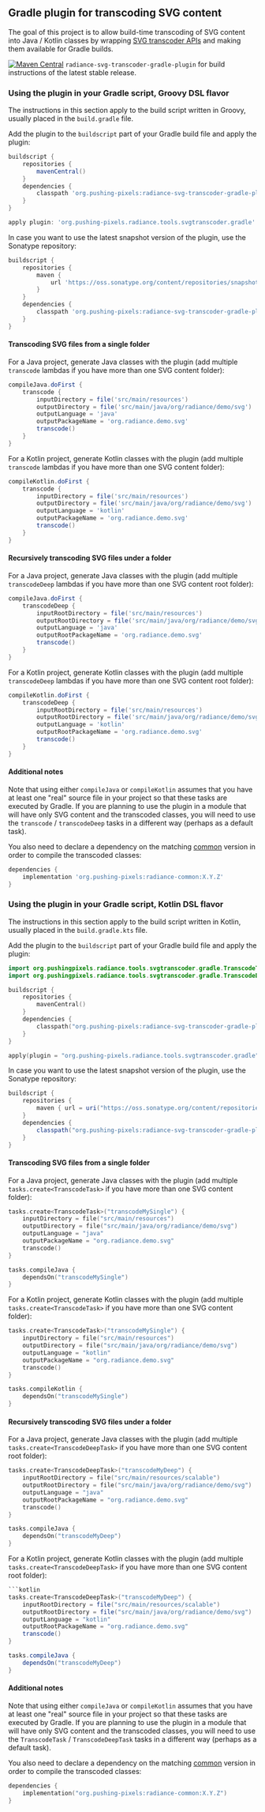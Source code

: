 ## Gradle plugin for transcoding SVG content

The goal of this project is to allow build-time transcoding of SVG content into Java / Kotlin classes by wrapping [SVG transcoder APIs](svg-transcoder.md) and making them available for Gradle builds.

[![Maven Central](https://maven-badges.herokuapp.com/maven-central/org.pushing-pixels/radiance-svg-transcoder-gradle-plugin/badge.svg)](https://maven-badges.herokuapp.com/maven-central/org.pushing-pixels/radiance-svg-transcoder-gradle-plugin) `radiance-svg-transcoder-gradle-plugin` for build instructions of the latest stable release.

### Using the plugin in your Gradle script, Groovy DSL flavor

The instructions in this section apply to the build script written in Groovy, usually placed in the `build.gradle` file.

Add the plugin to the `buildscript` part of your Gradle build file and apply the plugin:

```groovy
buildscript {
    repositories {
        mavenCentral()
    }
    dependencies {
        classpath 'org.pushing-pixels:radiance-svg-transcoder-gradle-plugin:X.Y.Z'
    }
}

apply plugin: 'org.pushing-pixels.radiance.tools.svgtranscoder.gradle'
```

In case you want to use the latest snapshot version of the plugin, use the Sonatype repository:

```groovy
buildscript {
    repositories {
        maven {
            url 'https://oss.sonatype.org/content/repositories/snapshots'
        }
    }
    dependencies {
        classpath 'org.pushing-pixels:radiance-svg-transcoder-gradle-plugin:X.Y.Z-SNAPSHOT'
    }
}
```

#### Transcoding SVG files from a single folder

For a Java project, generate Java classes with the plugin (add multiple `transcode` lambdas if you have more than one SVG content folder):

```groovy
compileJava.doFirst {
    transcode {
        inputDirectory = file('src/main/resources')
        outputDirectory = file('src/main/java/org/radiance/demo/svg')
        outputLanguage = 'java'
        outputPackageName = 'org.radiance.demo.svg'
        transcode()
    }
}
```

For a Kotlin project, generate Kotlin classes with the plugin (add multiple `transcode` lambdas if you have more than one SVG content folder):

```groovy
compileKotlin.doFirst {
    transcode {
        inputDirectory = file('src/main/resources')
        outputDirectory = file('src/main/java/org/radiance/demo/svg')
        outputLanguage = 'kotlin'
        outputPackageName = 'org.radiance.demo.svg'
        transcode()
    }
}
```

#### Recursively transcoding SVG files under a folder

For a Java project, generate Java classes with the plugin (add multiple `transcodeDeep` lambdas if you have more than one SVG content root folder):

```groovy
compileJava.doFirst {
    transcodeDeep {
        inputRootDirectory = file('src/main/resources')
        outputRootDirectory = file('src/main/java/org/radiance/demo/svg')
        outputLanguage = 'java'
        outputRootPackageName = 'org.radiance.demo.svg'
        transcode()
    }
}
```

For a Kotlin project, generate Kotlin classes with the plugin (add multiple `transcodeDeep` lambdas if you have more than one SVG content root folder):

```groovy
compileKotlin.doFirst {
    transcodeDeep {
        inputRootDirectory = file('src/main/resources')
        outputRootDirectory = file('src/main/java/org/radiance/demo/svg')
        outputLanguage = 'kotlin'
        outputRootPackageName = 'org.radiance.demo.svg'
        transcode()
    }
}
```

#### Additional notes

Note that using either `compileJava` or `compileKotlin` assumes that you have at least one "real" source file in your project so that these tasks are executed by Gradle. If you are planning to use the plugin in a module that will have only SVG content and the transcoded classes, you will need to use the `transcode` / `transcodeDeep` tasks in a different way (perhaps as a default task).

You also need to declare a dependency on the matching [common](../../common/common.md) version in order to compile the transcoded classes:

```groovy
dependencies {
    implementation 'org.pushing-pixels:radiance-common:X.Y.Z'
}
```

### Using the plugin in your Gradle script, Kotlin DSL flavor

The instructions in this section apply to the build script written in Kotlin, usually placed in the `build.gradle.kts` file.

Add the plugin to the `buildscript` part of your Gradle build file and apply the plugin:

```kotlin
import org.pushingpixels.radiance.tools.svgtranscoder.gradle.TranscodeTask
import org.pushingpixels.radiance.tools.svgtranscoder.gradle.TranscodeDeepTask

buildscript {
    repositories {
        mavenCentral()
    }
    dependencies {
        classpath("org.pushing-pixels:radiance-svg-transcoder-gradle-plugin:X.Y.Z")
    }
}

apply(plugin = "org.pushing-pixels.radiance.tools.svgtranscoder.gradle")
```

In case you want to use the latest snapshot version of the plugin, use the Sonatype repository:

```groovy
buildscript {
    repositories {
        maven { url = uri("https://oss.sonatype.org/content/repositories/snapshots") }
    }
    dependencies {
        classpath("org.pushing-pixels:radiance-svg-transcoder-gradle-plugin:X.Y.Z-SNAPSHOT")
    }
}
```

#### Transcoding SVG files from a single folder

For a Java project, generate Java classes with the plugin (add multiple `tasks.create<TranscodeTask>` if you have more than one SVG content folder):

```kotlin
tasks.create<TranscodeTask>("transcodeMySingle") {
    inputDirectory = file("src/main/resources")
    outputDirectory = file("src/main/java/org/radiance/demo/svg")
    outputLanguage = "java"
    outputPackageName = "org.radiance.demo.svg"
    transcode()
}

tasks.compileJava {
    dependsOn("transcodeMySingle")
}
```

For a Kotlin project, generate Kotlin classes with the plugin (add multiple `tasks.create<TranscodeTask>` if you have more than one SVG content folder):

```kotlin
tasks.create<TranscodeTask>("transcodeMySingle") {
    inputDirectory = file("src/main/resources")
    outputDirectory = file("src/main/java/org/radiance/demo/svg")
    outputLanguage = "kotlin"
    outputPackageName = "org.radiance.demo.svg"
    transcode()
}

tasks.compileKotlin {
    dependsOn("transcodeMySingle")
}
```

#### Recursively transcoding SVG files under a folder

For a Java project, generate Java classes with the plugin (add multiple `tasks.create<TranscodeDeepTask>` if you have more than one SVG content root folder):

```kotlin
tasks.create<TranscodeDeepTask>("transcodeMyDeep") {
    inputRootDirectory = file("src/main/resources/scalable")
    outputRootDirectory = file("src/main/java/org/radiance/demo/svg")
    outputLanguage = "java"
    outputRootPackageName = "org.radiance.demo.svg"
    transcode()
}

tasks.compileJava {
    dependsOn("transcodeMyDeep")
}
```

For a Kotlin project, generate Kotlin classes with the plugin (add multiple `tasks.create<TranscodeDeepTask>` if you have more than one SVG content root folder):

```groovy
```kotlin
tasks.create<TranscodeDeepTask>("transcodeMyDeep") {
    inputRootDirectory = file("src/main/resources/scalable")
    outputRootDirectory = file("src/main/java/org/radiance/demo/svg")
    outputLanguage = "kotlin"
    outputRootPackageName = "org.radiance.demo.svg"
    transcode()
}

tasks.compileJava {
    dependsOn("transcodeMyDeep")
}
```

#### Additional notes

Note that using either `compileJava` or `compileKotlin` assumes that you have at least one "real" source file in your project so that these tasks are executed by Gradle. If you are planning to use the plugin in a module that will have only SVG content and the transcoded classes, you will need to use the `TranscodeTask` / `TranscodeDeepTask` tasks in a different way (perhaps as a default task).

You also need to declare a dependency on the matching [common](../../common/common.md) version in order to compile the transcoded classes:

```kotlin
dependencies {
    implementation("org.pushing-pixels:radiance-common:X.Y.Z")
}
```
